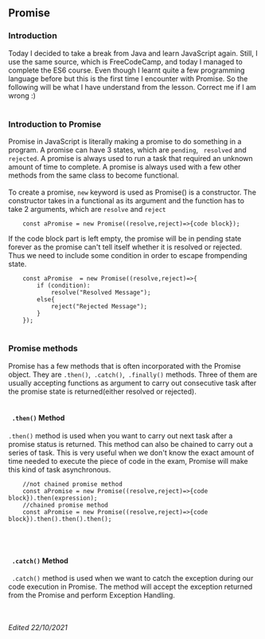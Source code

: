 ## Promise
### Introduction
Today I decided to take a break from Java and learn JavaScript again. Still, I use the same source, which is FreeCodeCamp, and today I managed to complete the ES6 course. Even though I learnt quite a few programming language before but this is the first time I encounter with Promise. So the following will be what I have understand from the lesson. Correct me if I am wrong :)
#
### Introduction to Promise
Promise in JavaScript is literally making a promise to do something in a program. A promise can have 3 states, which are `pending`, ` resolved` and `rejected`. A promise is always used to run a task that required an unknown amount of time to complete. A promise is always used with a few other methods from the same class to become functional.
<br><br>
To create a promise, `new` keyword is used as Promise() is a constructor. The constructor takes in a functional as its argument and the function has to take 2 arguments, which are `resolve` and `reject`
```
    const aPromise = new Promise((resolve,reject)=>{code block});
```
If the code block part is left empty, the promise will be in pending state forever as the promise can't tell itself whether it is resolved or rejected. Thus we need to include some condition in order to escape frompending state.
```
    const aPromise  = new Promise((resolve,reject)=>{
        if (condition):
            resolve("Resolved Message");
        else{
            reject("Rejected Message");
        }
    });
```
#
### Promise methods
Promise has a few methods that is often incorporated with the Promise object. They are `.then()`,` .catch()`,` .finally()` methods.
Three of them are usually accepting functions as argument to carry out consecutive task after the promise state is returned(either resolved or rejected). 
<br><br>
#### ` .then()` Method
`.then()` method is used when you want to carry out next task after a promise status is returned. This method can also be chained to carry out a series of task. This is very useful when we don't know the exact amount of time needed to execute the piece of code in the exam, Promise will make this kind of task asynchronous.
```
    //not chained promise method
    const aPromise = new Promise((resolve,reject)=>{code block}).then(expression);
    //chained promise method
    const aPromise = new Promise((resolve,reject)=>{code block}).then().then().then();
```
<br><br>
#### ` .catch()` Method
` .catch()` method is used when we want to catch the exception during our code execution in Promise. The method will accept the exception returned from the Promise and perform Exception Handling.

<br><br>
*Edited 22/10/2021*







